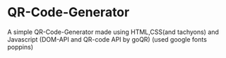 # QR-Code-Generator

A simple QR-Code-Generator made using HTML,CSS(and tachyons) and Javascript
(DOM-API and QR-code API by goQR)
(used google fonts poppins)

